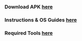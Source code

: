 ### Download APK [here](https://github.com/limboemu/limbo/wiki/Downloads)    
### Instructions & OS Guides [here](https://github.com/limboemu/limbo/wiki/Guides)  
### Required Tools [here](https://github.com/limboemu/limbo/wiki/Tools)   